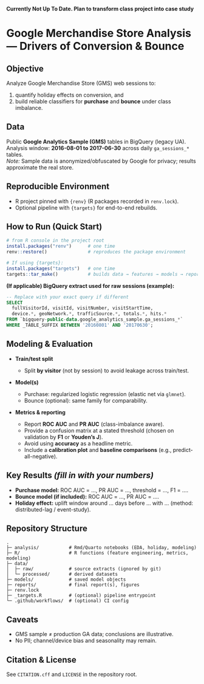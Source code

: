 **Currently Not Up To Date. Plan to transform class project into case study**
# Google Merchandise Store Analysis — Drivers of Conversion & Bounce

## Objective
Analyze Google Merchandise Store (GMS) web sessions to:
1) quantify holiday effects on conversion, and  
2) build reliable classifiers for **purchase** and **bounce** under class imbalance.

## Data
Public **Google Analytics Sample (GMS)** tables in BigQuery (legacy UA).  
Analysis window: **2016-08-01 to 2017-06-30** across daily `ga_sessions_*` tables.  
*Note:* Sample data is anonymized/obfuscated by Google for privacy; results approximate the real store.

## Reproducible Environment
- R project pinned with `{renv}` (R packages recorded in `renv.lock`).
- Optional pipeline with `{targets}` for end-to-end rebuilds.

## How to Run (Quick Start)

```r
# from R console in the project root
install.packages("renv")      # one time
renv::restore()               # reproduces the package environment

# If using {targets}:
install.packages("targets")   # one time
targets::tar_make()           # builds data → features → models → report
````

**(If applicable) BigQuery extract used for raw sessions (example):**

```sql
-- Replace with your exact query if different
SELECT
  fullVisitorId, visitId, visitNumber, visitStartTime,
  device.*, geoNetwork.*, trafficSource.*, totals.*, hits.*
FROM `bigquery-public-data.google_analytics_sample.ga_sessions_*`
WHERE _TABLE_SUFFIX BETWEEN '20160801' AND '20170630';
```

## Modeling & Evaluation

* **Train/test split**

  * Split **by visitor** (not by session) to avoid leakage across train/test.

* **Model(s)**

  * Purchase: regularized logistic regression (elastic net via `glmnet`).
  * Bounce (optional): same family for comparability.

* **Metrics & reporting**

  * Report **ROC AUC** and **PR AUC** (class-imbalance aware).
  * Provide a confusion matrix at a stated threshold (chosen on validation by **F1** or **Youden’s J**).
  * Avoid using **accuracy** as a headline metric.
  * Include a **calibration plot** and **baseline comparisons** (e.g., predict-all-negative).

## Key Results *(fill in with your numbers)*

* **Purchase model:** ROC AUC = ..., PR AUC = ..., threshold = ..., F1 = ....
* **Bounce model (if included):** ROC AUC = ..., PR AUC = ....
* **Holiday effect:** uplift window around ... days before ... with ... (method: distributed-lag / event-study).

## Repository Structure

```text
.
├─ analysis/           # Rmd/Quarto notebooks (EDA, holiday, modeling)
├─ R/                  # R functions (feature engineering, metrics, modeling)
├─ data/
│  ├─ raw/             # source extracts (ignored by git)
│  └─ processed/       # derived datasets
├─ models/             # saved model objects
├─ reports/            # final report(s), figures
├─ renv.lock
├─ _targets.R          # (optional) pipeline entrypoint
└─ .github/workflows/  # (optional) CI config
```

## Caveats

* GMS sample ≠ production GA data; conclusions are illustrative.
* No PII; channel/device bias and seasonality may remain.

## Citation & License

See `CITATION.cff` and `LICENSE` in the repository root.

```
```

